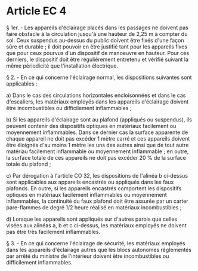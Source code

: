 # Article EC 4

§ 1er. - Les appareils d'éclairage placés dans les passages ne doivent pas faire obstacle à la circulation jusqu'à une hauteur de 2,25 m à compter du sol. Ceux suspendus au-dessus du public doivent être fixés d'une façon sûre et durable ; il doit pouvoir en être justifié tant pour les appareils fixes que pour ceux pourvus d'un dispositif de manoeuvre en hauteur. Pour ces derniers, le dispositif doit être régulièrement entretenu et vérifié suivant la même périodicité que l'installation électrique.

§ 2. - En ce qui concerne l'éclairage normal, les dispositions suivantes sont applicables :

a) Dans le cas des circulations horizontales encloisonnées et dans le cas d'escaliers, les matériaux employés dans les appareils d'éclairage doivent être incombustibles ou difficilement inflammables ;

b) Si les appareils d'éclairage sont au plafond (appliqués ou suspendus), ils peuvent contenir des dispositifs optiques en matériaux facilement ou moyennement inflammables. Dans ce dernier cas la surface apparente de chaque appareil ne doit pas excéder 1 mètre carré et ces appareils doivent être éloignés d'au moins 1 mètre les uns des autres ainsi que de tout autre matériau facilement inflammable ou moyennement inflammable ; en outre, la surface totale de ces appareils ne doit pas excéder 20 % de la surface totale du plafond ;

c) Par dérogation à l'article CO 32, les dispositions de l'alinéa b ci-dessus sont applicables aux appareils encastrés ou appliqués dans les faux plafonds. En outre, si les appareils encastrés comportent les dispositifs optiques en matériaux facilement inflammables ou moyennement inflammables, la continuité du faux plafond doit être assurée par un carter pare-flammes de degré 1/2 heure réalisé en matériaux incombustibles ;

d) Lorsque les appareils sont appliqués sur d'autres parois que celles visées aux alinéas a, b et c ci-dessus, les matériaux employés ne doivent pas être très facilement inflammables.

§ 3. - En ce qui concerne l'éclairage de sécurité, les matériaux employés dans les appareils d'éclairage autres que les blocs autonomes réglementés par arrêté du ministre de l'intérieur doivent être incombustibles ou difficilement inflammables.

